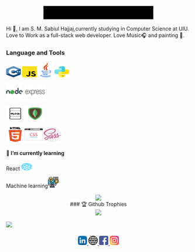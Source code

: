 

<div align="center" width="50">
    <img src="https://github.com/SabiulSabit/SabiulSabit/blob/master/gif/hello.gif" width="300" />
</div>


Hi :green_heart:, I am S. M. Sabiul Hajjaj,currently studying in Computer Science at UIU. Love to Work as a full-stack web developer. 
Love Music:headphones: and painting :art:.

### Language and Tools
  

<img alt="C/C++"  width="40px" height="30px" src="https://raw.githubusercontent.com/SabiulSabit/SabiulSabit/master/img/cplus.svg" /> <img  alt="JavaScript"   width="40px" height="30px" src="https://raw.githubusercontent.com/SabiulSabit/SabiulSabit/master/img/js.svg" />  <img  alt="Java"  width="40px" height="40px" src="https://raw.githubusercontent.com/SabiulSabit/SabiulSabit/master/img/java.svg" />  <img  alt="Python"  width="40px" height="30px" src="https://raw.githubusercontent.com/SabiulSabit/SabiulSabit/master/img/python.svg" />  

<img alt="node.js"  width="45px" height="45px" src="https://raw.githubusercontent.com/SabiulSabit/SabiulSabit/master/img/nodejs.png" /> <img alt="Express.js" width="60px" height="40px" src="https://raw.githubusercontent.com/SabiulSabit/SabiulSabit/master/img/express.svg" /> 
</div>

<img alt="MySQL"  width="50px" height="40px" src="https://raw.githubusercontent.com/SabiulSabit/SabiulSabit/master/img/mysql.png" /> <img alt="MongoDB" width="50px" height="40px" src="https://github.com/SabiulSabit/SabiulSabit/blob/master/img/mongodb.png?raw=true" />

<img alt="HTML"  width="50px" height="40px" src="https://raw.githubusercontent.com/SabiulSabit/SabiulSabit/master/img/html5.svg" /><img alt="CSS" width="50px" height="40px" src="https://raw.githubusercontent.com/SabiulSabit/SabiulSabit/master/img/browser.svg" /><img alt="SASS" width="50px" height="40px" src="https://raw.githubusercontent.com/SabiulSabit/SabiulSabit/master/img/sass.svg" />   



#### 🌱 I’m currently learning 
React <img alt="React"  width="30px" height="20px" src="https://raw.githubusercontent.com/SabiulSabit/SabiulSabit/master/img/react.svg" />

Machine learning<img alt="HTML"  width="30px" height="30px" src="https://raw.githubusercontent.com/SabiulSabit/SabiulSabit/master/img/machine-learning.svg" />
    

<div align="center">
    
   <image align="center" src="https://github-readme-stats.vercel.app/api?username=sabiulsabit&show_icons=true&theme=dracula"> 
       
</div>   

<div align="center">
### 🏆 Github Trophies
</div>

<div align="center">
    <img src="https://github-profile-trophy.vercel.app/?username=sabiulsabit&theme=onedark"/>
</div>

![](https://komarev.com/ghpvc/?username=SabiulSabit&color=c03546)
   

####

<div align="center">
  
  <a href="https://www.linkedin.com/in/sabiulsabit13/" target="_blank">
    <img src="https://raw.githubusercontent.com/SabiulSabit/SabiulSabit/master/img/linkedin.svg" alt="LinkedIn" width="25">
  </a>  <a href="http://www.codetohaven.com/" target="_blank">
    <img src="https://raw.githubusercontent.com/SabiulSabit/SabiulSabit/master/img/www.svg" alt="Facebook" width="25">
  </a>   <a href="https://www.facebook.com/sabit.syed.5" target="_blank">
    <img src="https://raw.githubusercontent.com/SabiulSabit/SabiulSabit/master/img/facebook.svg" alt="Facebook" width="25">
  </a><a href="https://www.instagram.com/sabiul_sabit/" target="_blank">
    <img src="https://raw.githubusercontent.com/SabiulSabit/SabiulSabit/master/img/instagram.svg" alt="Facebook" width="25">
  </a>
  
</div>
 
